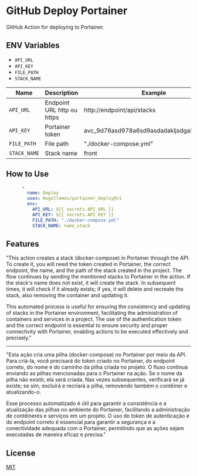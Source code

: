 # GitHub Deploy Portainer

GitHub Action for deploying to Portainer.

## ENV Variables

- `API_URL`
- `API_KEY`
- `FILE_PATH`
- `STACK_NAME`

| Name          | Description               | Example                           |
| ------------- | ------------------------- | --------------------------------- |
| `API_URL`     | Endpoint URL  http ou https            | http://endpoint/api/stacks        |
| `API_KEY`     | Portainer token           | avc_9d76asd978a6sd9asdadakljsdgaksdgasasd= |
| `FILE_PATH`   | File path                 | "./docker-compose.yml"            |
| `STACK_NAME`  | Stack name                | front                             |

## How to Use

```yaml
      -
        name: Deploy
        uses: Hugollemos/portainer_deploy@v1
        env:
          API_URL: ${{ secrets.API_URL }}
          API_KEY: ${{ secrets.API_KEY }}
          FILE_PATH: "./docker-compose.yml"
          STACK_NAME: name_stack
```
## Features
"This action creates a stack (docker-compose) in Portainer through the API. To create it, you will need the token created in Portainer, the correct endpoint, the name, and the path of the stack created in the project. The flow continues by sending the mentioned stacks to Portainer in the action. If the stack's name does not exist, it will create the stack. In subsequent times, it will check if it already exists; if yes, it will delete and recreate the stack, also removing the container and updating it.

This automated process is useful for ensuring the consistency and updating of stacks in the Portainer environment, facilitating the administration of containers and services in a project. The use of the authentication token and the correct endpoint is essential to ensure security and proper connectivity with Portainer, enabling actions to be executed effectively and precisely."


---
"Esta ação cria uma pilha (docker-compose) no Portainer por meio da API. Para criá-la, você precisará do token criado no Portainer, do endpoint correto, do nome e do caminho da pilha criada no projeto. O fluxo continua enviando as pilhas mencionadas para o Portainer na ação. Se o nome da pilha não existir, ela será criada. Nas vezes subsequentes, verificará se já existe; se sim, excluirá e recriará a pilha, removendo também o contêiner e atualizando-o.

Esse processo automatizado é útil para garantir a consistência e a atualização das pilhas no ambiente do Portainer, facilitando a administração de contêineres e serviços em um projeto. O uso do token de autenticação e do endpoint correto é essencial para garantir a segurança e a conectividade adequada com o Portainer, permitindo que as ações sejam executadas de maneira eficaz e precisa."
## License
[MIT](https://github.com/Hugollemos/portainer_stack_deploy/blob/main/LICENSE)
